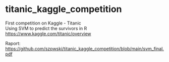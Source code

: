 # titanic_kaggle_competition
 
First competition on Kaggle - Titanic\
Using SVM to predict the survivors in R\
https://www.kaggle.com/titanic/overview

Raport: https://github.com/szpwski/titanic_kaggle_competition/blob/main/svm_final.pdf
